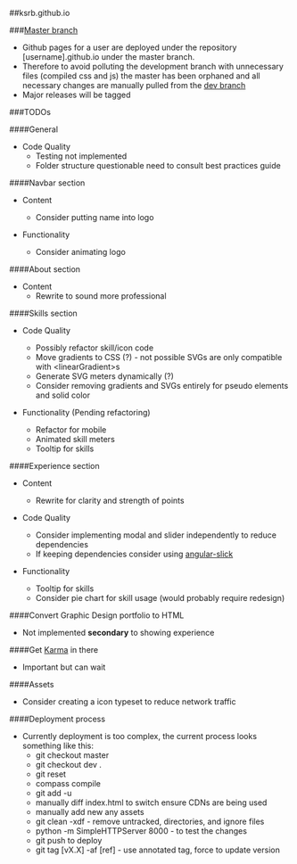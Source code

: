 ##ksrb.github.io

###[Master branch](https://github.com/ksrb/ksrb.github.io/tree/master)
* Github pages for a user are deployed under the repository [username].github.io under the master branch.
* Therefore to avoid polluting the development branch with unnecessary files (compiled css and js) the master
has been orphaned and all necessary changes are manually pulled from the [dev branch](https://github.com/ksrb/ksrb.github.io/tree/dev)
* Major releases will be tagged

###TODOs

####General
* Code Quality
    * Testing not implemented
    * Folder structure questionable need to consult best practices guide

####Navbar section
* Content
    * Consider putting name into logo
    
* Functionality
    * Consider animating logo

####About section
* Content
    * Rewrite to sound more professional

####Skills section
* Code Quality 
    * Possibly refactor skill/icon code
    * Move gradients to CSS (?) - not possible SVGs are only compatible with &lt;linearGradient&gt;s
    * Generate SVG meters dynamically (?)
    * Consider removing gradients and SVGs entirely for pseudo elements and solid color
    
* Functionality (Pending refactoring)
    * Refactor for mobile
    * Animated skill meters
    * Tooltip for skills

####Experience section
* Content
    * Rewrite for clarity and strength of points
    
* Code Quality
    * Consider implementing modal and slider independently to reduce dependencies
    * If keeping dependencies consider using [angular-slick](https://github.com/vasyabigi/angular-slick)

* Functionality
    * Tooltip for skills 
    * Consider pie chart for skill usage (would probably require redesign)
    
####Convert Graphic Design portfolio to HTML
* Not implemented **secondary** to showing experience

####Get [Karma](http://karma-runner.github.io/0.12/index.html) in there
* Important but can wait

####Assets
* Consider creating a icon typeset to reduce network traffic

####Deployment process
* Currently deployment is too complex, the current process looks something like this:
    * git checkout master
    * git checkout dev .
    * git reset
    * compass compile
    * git add -u
    * manually diff index.html to switch ensure CDNs are being used
    * manually add new any assets
    * git clean -xdf - remove untracked, directories, and ignore files
    * python -m SimpleHTTPServer 8000 - to test the changes 
    * git push to deploy
    * git tag [vX.X] -af [ref] - use annotated tag, force to update version